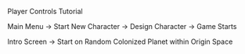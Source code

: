 Player Controls Tutorial

Main Menu -> Start New Character -> Design Character -> Game Starts

Intro Screen -> Start on Random Colonized Planet within Origin Space
